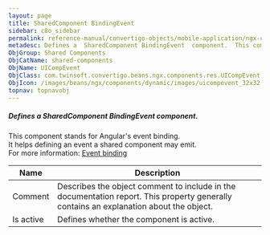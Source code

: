 ```yaml
---
layout: page
title: SharedComponent BindingEvent
sidebar: c8o_sidebar
permalink: reference-manual/convertigo-objects/mobile-application/ngx-components/shared-components/sharedcomponent-bindingevent/
metadesc: Defines a  SharedComponent BindingEvent  component.  This component stands for Angular's event binding. It helps defining an event a shared component 
ObjGroup: Shared Components
ObjCatName: shared-components
ObjName: UICompEvent
ObjClass: com.twinsoft.convertigo.beans.ngx.components.res.UICompEvent
ObjIcon: /images/beans/ngx/components/dynamic/images/uicompevent_32x32.png
topnav: topnavobj
---
```

##### Defines a <i>SharedComponent BindingEvent</i> component. <br/>

This component stands for Angular's event binding.<br/>
It helps defining an event a shared component may emit.<br/>
For more information: <a href='https://angular.io/guide/event-binding' target='_blank'>Event binding</a>

Name | Description 
--- | ---
Comment | Describes the object comment to include in the documentation report.  This property generally contains an explanation about the object. 
Is active | Defines whether the component is active. 

